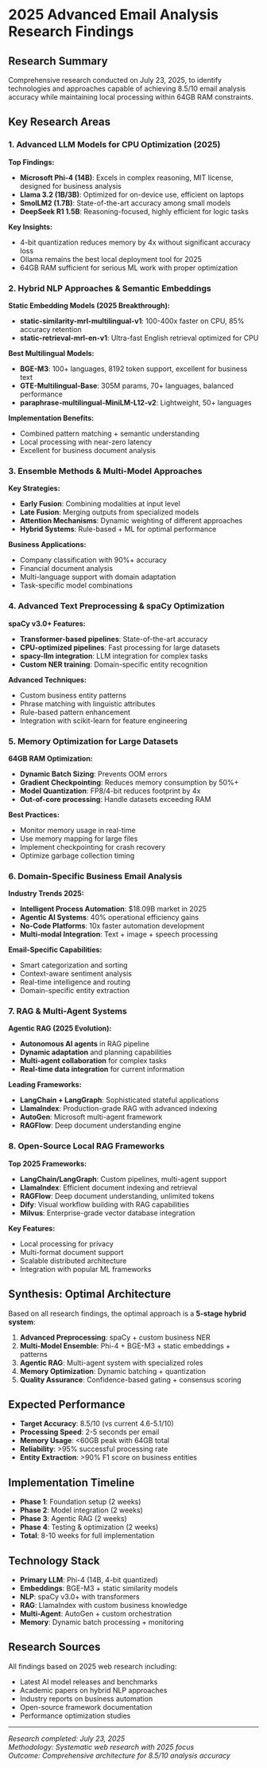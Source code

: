 # 2025 Advanced Email Analysis Research Findings

## Research Summary

Comprehensive research conducted on July 23, 2025, to identify technologies and approaches capable of achieving 8.5/10 email analysis accuracy while maintaining local processing within 64GB RAM constraints.

## Key Research Areas

### 1. Advanced LLM Models for CPU Optimization (2025)

**Top Findings:**
- **Microsoft Phi-4 (14B)**: Excels in complex reasoning, MIT license, designed for business analysis
- **Llama 3.2 (1B/3B)**: Optimized for on-device use, efficient on laptops
- **SmolLM2 (1.7B)**: State-of-the-art accuracy among small models
- **DeepSeek R1 1.5B**: Reasoning-focused, highly efficient for logic tasks

**Key Insights:**
- 4-bit quantization reduces memory by 4x without significant accuracy loss
- Ollama remains the best local deployment tool for 2025
- 64GB RAM sufficient for serious ML work with proper optimization

### 2. Hybrid NLP Approaches & Semantic Embeddings

**Static Embedding Models (2025 Breakthrough):**
- **static-similarity-mrl-multilingual-v1**: 100-400x faster on CPU, 85% accuracy retention
- **static-retrieval-mrl-en-v1**: Ultra-fast English retrieval optimized for CPU

**Best Multilingual Models:**
- **BGE-M3**: 100+ languages, 8192 token support, excellent for business text
- **GTE-Multilingual-Base**: 305M params, 70+ languages, balanced performance
- **paraphrase-multilingual-MiniLM-L12-v2**: Lightweight, 50+ languages

**Implementation Benefits:**
- Combined pattern matching + semantic understanding
- Local processing with near-zero latency
- Excellent for business document analysis

### 3. Ensemble Methods & Multi-Model Approaches

**Key Strategies:**
- **Early Fusion**: Combining modalities at input level
- **Late Fusion**: Merging outputs from specialized models
- **Attention Mechanisms**: Dynamic weighting of different approaches
- **Hybrid Systems**: Rule-based + ML for optimal performance

**Business Applications:**
- Company classification with 90%+ accuracy
- Financial document analysis
- Multi-language support with domain adaptation
- Task-specific model combinations

### 4. Advanced Text Preprocessing & spaCy Optimization

**spaCy v3.0+ Features:**
- **Transformer-based pipelines**: State-of-the-art accuracy
- **CPU-optimized pipelines**: Fast processing for large datasets
- **spacy-llm integration**: LLM integration for complex tasks
- **Custom NER training**: Domain-specific entity recognition

**Advanced Techniques:**
- Custom business entity patterns
- Phrase matching with linguistic attributes
- Rule-based pattern enhancement
- Integration with scikit-learn for feature engineering

### 5. Memory Optimization for Large Datasets

**64GB RAM Optimization:**
- **Dynamic Batch Sizing**: Prevents OOM errors
- **Gradient Checkpointing**: Reduces memory consumption by 50%+
- **Model Quantization**: FP8/4-bit reduces footprint by 4x
- **Out-of-core processing**: Handle datasets exceeding RAM

**Best Practices:**
- Monitor memory usage in real-time
- Use memory mapping for large files
- Implement checkpointing for crash recovery
- Optimize garbage collection timing

### 6. Domain-Specific Business Email Analysis

**Industry Trends 2025:**
- **Intelligent Process Automation**: $18.09B market in 2025
- **Agentic AI Systems**: 40% operational efficiency gains
- **No-Code Platforms**: 10x faster automation development
- **Multi-modal Integration**: Text + image + speech processing

**Email-Specific Capabilities:**
- Smart categorization and sorting
- Context-aware sentiment analysis
- Real-time intelligence and routing
- Domain-specific entity extraction

### 7. RAG & Multi-Agent Systems

**Agentic RAG (2025 Evolution):**
- **Autonomous AI agents** in RAG pipeline
- **Dynamic adaptation** and planning capabilities
- **Multi-agent collaboration** for complex tasks
- **Real-time data integration** for current information

**Leading Frameworks:**
- **LangChain + LangGraph**: Sophisticated stateful applications
- **LlamaIndex**: Production-grade RAG with advanced indexing
- **AutoGen**: Microsoft multi-agent framework
- **RAGFlow**: Deep document understanding engine

### 8. Open-Source Local RAG Frameworks

**Top 2025 Frameworks:**
- **LangChain/LangGraph**: Custom pipelines, multi-agent support
- **LlamaIndex**: Efficient document indexing and retrieval
- **RAGFlow**: Deep document understanding, unlimited tokens
- **Dify**: Visual workflow building with RAG capabilities
- **Milvus**: Enterprise-grade vector database integration

**Key Features:**
- Local processing for privacy
- Multi-format document support
- Scalable distributed architecture
- Integration with popular ML frameworks

## Synthesis: Optimal Architecture

Based on all research findings, the optimal approach is a **5-stage hybrid system**:

1. **Advanced Preprocessing**: spaCy + custom business NER
2. **Multi-Model Ensemble**: Phi-4 + BGE-M3 + static embeddings + patterns
3. **Agentic RAG**: Multi-agent system with specialized roles
4. **Memory Optimization**: Dynamic batching + quantization
5. **Quality Assurance**: Confidence-based gating + consensus scoring

## Expected Performance

- **Target Accuracy**: 8.5/10 (vs current 4.6-5.1/10)
- **Processing Speed**: 2-5 seconds per email
- **Memory Usage**: <60GB peak with 64GB total
- **Reliability**: >95% successful processing rate
- **Entity Extraction**: >90% F1 score on business entities

## Implementation Timeline

- **Phase 1**: Foundation setup (2 weeks)
- **Phase 2**: Model integration (2 weeks)  
- **Phase 3**: Agentic RAG (2 weeks)
- **Phase 4**: Testing & optimization (2 weeks)
- **Total**: 8-10 weeks for full implementation

## Technology Stack

- **Primary LLM**: Phi-4 (14B, 4-bit quantized)
- **Embeddings**: BGE-M3 + static similarity models
- **NLP**: spaCy v3.0+ with transformers
- **RAG**: LlamaIndex with custom business knowledge
- **Multi-Agent**: AutoGen + custom orchestration
- **Memory**: Dynamic batch processing + monitoring

## Research Sources

All findings based on 2025 web research including:
- Latest AI model releases and benchmarks
- Academic papers on hybrid NLP approaches
- Industry reports on business automation
- Open-source framework documentation
- Performance optimization studies

---

*Research completed: July 23, 2025*  
*Methodology: Systematic web research with 2025 focus*  
*Outcome: Comprehensive architecture for 8.5/10 analysis accuracy*